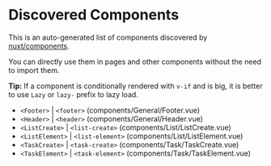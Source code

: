 # Discovered Components

This is an auto-generated list of components discovered by [nuxt/components](https://github.com/nuxt/components).

You can directly use them in pages and other components without the need to import them.

**Tip:** If a component is conditionally rendered with `v-if` and is big, it is better to use `Lazy` or `lazy-` prefix to lazy load.

- `<Footer>` | `<footer>` (components/General/Footer.vue)
- `<Header>` | `<header>` (components/General/Header.vue)
- `<ListCreate>` | `<list-create>` (components/List/ListCreate.vue)
- `<ListElement>` | `<list-element>` (components/List/ListElement.vue)
- `<TaskCreate>` | `<task-create>` (components/Task/TaskCreate.vue)
- `<TaskElement>` | `<task-element>` (components/Task/TaskElement.vue)
